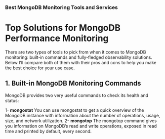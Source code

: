 ### Best MongoDB Monitoring Tools and Services
# Top Solutions for MongoDB Performance Monitoring
There are two types of tools to pick from when it comes to MongoDB monitoring: built-in commands and fully-fledged observability solutions. Below I’ll compare both of them with their pros and cons to help you make the best choice for your use case.

## 1. Built-in MongoDB Monitoring Commands
MongoDB provides two very useful commands to check its health and status:

1- **mongostat**
You can use mongostat to get a quick overview of the MongoDB instance with information about the number of operations, usage, size, and network utilization.
2- **mongotop**
The mongotop command gives you information on MongoDB’s read and write operations, exposed in read time and printed by default, every second.

